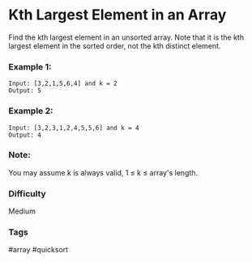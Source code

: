 # Kth Largest Element in an Array

Find the kth largest element in an unsorted array. Note that it is the kth
largest element in the sorted order, not the kth distinct element.

### Example 1:

```
Input: [3,2,1,5,6,4] and k = 2
Output: 5
```

### Example 2:

```
Input: [3,2,3,1,2,4,5,5,6] and k = 4
Output: 4
```

### Note:

You may assume k is always valid, 1 ≤ k ≤ array's length.

### Difficulty

Medium

### Tags

#array #quicksort
